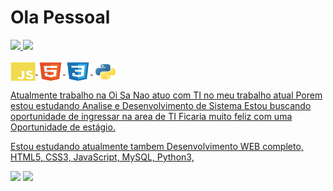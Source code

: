 # Ola Pessoal 

 <div>
  <a href="https://github.com/Wellington-Nobre">
  <img height="180em" src="https://github-readme-stats.vercel.app/api?username=wellpt&show_icons=true&theme=dark&include_all_commits=true&count_private=true"/>
  <img height="180em" src="https://github-readme-stats.vercel.app/api/top-langs/?username=wellpt&layout=compact&langs_count=7&theme=dark"/>
</div>
  
  <div style="display: inline_block"><br>
  <img align="center" alt="Rafa-Js" height="30" width="40" src="https://raw.githubusercontent.com/devicons/devicon/master/icons/javascript/javascript-plain.svg">
  <img align="center" alt="Rafa-HTML" height="30" width="40" src="https://raw.githubusercontent.com/devicons/devicon/master/icons/html5/html5-original.svg">
  <img align="center" alt="Rafa-CSS" height="30" width="40" src="https://raw.githubusercontent.com/devicons/devicon/master/icons/css3/css3-original.svg">
  <img align="center" alt="Rafa-Python" height="30" width="40" src="https://raw.githubusercontent.com/devicons/devicon/master/icons/python/python-original.svg">
</div>

Atualmente trabalho na Oi Sa
Nao atuo com TI no meu trabalho atual
Porem estou estudando Analise e Desenvolvimento de Sistema
Estou buscando oportunidade de ingressar na area de TI
Ficaria muito feliz com uma Oportunidade de estágio.

Estou estudando atualmente tambem Desenvolvimento WEB completo, HTML5, CSS3, JavaScript, MySQL, Python3,
  
  <div> 
  <a href = "mailto:wellington.multilaser@gmail.com"><img src="https://img.shields.io/badge/-Gmail-%23333?style=for-the-badge&logo=gmail&logoColor=white" target="_blank"></a>
  <a href="https://www.linkedin.com/in/wellington-nobre-9029b9167" target="_blank"><img src="https://img.shields.io/badge/-LinkedIn-%230077B5?style=for-the-badge&logo=linkedin&logoColor=white" target="_blank"></a> 
  </div>
